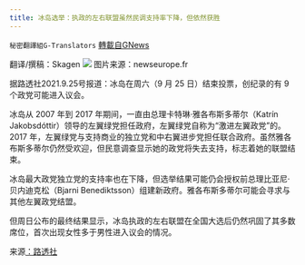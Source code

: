 ```yaml
---
title: 冰岛选举：执政的左右联盟虽然民调支持率下降，但依然获胜
---
```

`秘密翻譯組G-Translators` [轉載自GNews](https://gnews.org/zh-hans/1556026/)

翻译/撰稿：Skagen
![](https://assets.gnews.org/wp-content/uploads/2021/09/rk_iceland-election_260921-e1632657155481.jpg)
图片来源：newseurope.fr

据路透社2021.9.25号报道：冰岛在周六（9 月 25 日）结束投票，创纪录的有 9 个政党可能进入议会。

冰岛从 2007 年到 2017 年期间，一直由总理卡特琳·雅各布斯多蒂尔（Katrín Jakobsdóttir）领导的左翼绿党担任政府，左翼绿党自称为“激进左翼政党”的。2017 年，左翼绿党与支持商业的独立党和中右翼进步党担任联合政府。虽然雅各布斯多蒂尔仍然受欢迎，但民意调查显示她的政党将失去支持，标志着她的联盟结束。

冰岛最大政党独立党的支持率也在下降，但选举结果可能仍会授权前总理比亚尼·贝内迪克松（Bjarni Benediktsson）组建新政府。雅各布斯多蒂尔可能会寻求与其他左翼政党结盟。

但周日公布的最终结果显示，冰岛执政的左右联盟在全国大选后仍然巩固了其多数席位，首次出现女性多于男性进入议会的情况。

来源[：路透社](https://www.reuters.com/world/europe/icelands-ruling-coalition-boosts-majority-preliminary-election-results-show-2021-09-26/)
